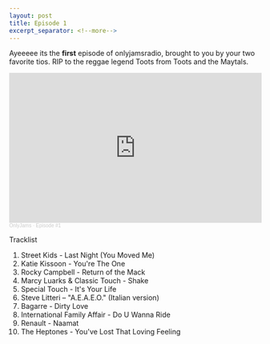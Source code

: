 ```yaml
---
layout: post
title: Episode 1
excerpt_separator: <!--more-->
---
```

Ayeeeee its the **first** episode of onlyjamsradio, brought to you by your two favorite tios. RIP to the reggae legend Toots from Toots and the Maytals.

<iframe width="100%" height="300" scrolling="no" frameborder="no" allow="autoplay" src="https://w.soundcloud.com/player/?url=https%3A//api.soundcloud.com/tracks/892753810&color=%23ff5500&auto_play=false&hide_related=true&show_comments=false&show_user=true&show_reposts=false&show_teaser=true&visual=true"></iframe><div style="font-size: 10px; color: #cccccc;line-break: anywhere;word-break: normal;overflow: hidden;white-space: nowrap;text-overflow: ellipsis; font-family: Interstate,Lucida Grande,Lucida Sans Unicode,Lucida Sans,Garuda,Verdana,Tahoma,sans-serif;font-weight: 100;"><a href="https://soundcloud.com/onlyjamsradio" title="OnlyJams" target="_blank" style="color: #cccccc; text-decoration: none;">OnlyJams</a> · <a href="https://soundcloud.com/onlyjamsradio/episode-1" title="Episode #1" target="_blank" style="color: #cccccc; text-decoration: none;">Episode #1</a></div>
<!--more-->

Tracklist
1. Street Kids - Last Night (You Moved Me)
2. Katie Kissoon - You're The One
3. Rocky Campbell - Return of the Mack
4. Marcy Luarks & Classic Touch - Shake
5. Special Touch - It's Your Life
6. Steve Litteri ‎– "A.E.A.E.O." (Italian version)
7. Bagarre - Dirty Love
8. International Family Affair - Do U Wanna Ride
9. Renault - Naamat
10. The Heptones - You've Lost That Loving Feeling